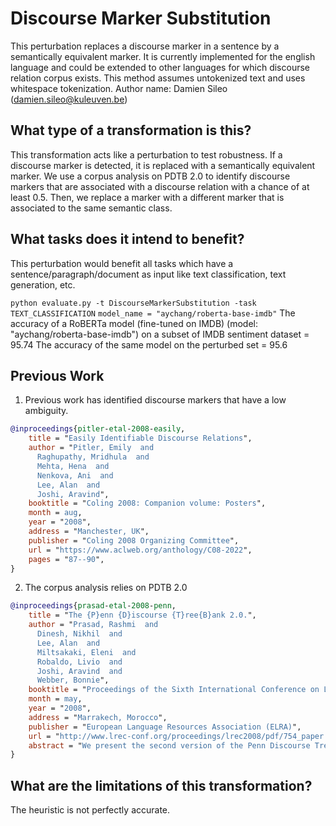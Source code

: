 # Discourse Marker Substitution
This perturbation replaces a discourse marker in a sentence by a semantically equivalent marker.
It is currently implemented for the english language and could be extended to other languages for which discourse relation corpus exists.
This method assumes untokenized text and uses whitespace tokenization.
Author name: Damien Sileo (damien.sileo@kuleuven.be)

## What type of a transformation is this?
This transformation acts like a perturbation to test robustness. If a discourse marker is detected, it is replaced with a semantically equivalent marker.
We use a corpus analysis on PDTB 2.0 to identify discourse markers that are associated with a discourse relation with a chance of at least 0.5.
Then, we replace a marker with a different marker that is associated to the same semantic class.


## What tasks does it intend to benefit?
This perturbation would benefit all tasks which have a sentence/paragraph/document as input like text classification,
text generation, etc.

```python evaluate.py -t DiscourseMarkerSubstitution -task TEXT_CLASSIFICATION```
```model_name = "aychang/roberta-base-imdb"```
The accuracy of a RoBERTa model (fine-tuned on IMDB) (model: "aychang/roberta-base-imdb")
on a subset of IMDB sentiment dataset = 95.74
The accuracy of the same model on the perturbed set = 95.6


## Previous Work

1) Previous work has identified discourse markers that have a low ambiguity.
```bibtex
@inproceedings{pitler-etal-2008-easily,
    title = "Easily Identifiable Discourse Relations",
    author = "Pitler, Emily  and
      Raghupathy, Mridhula  and
      Mehta, Hena  and
      Nenkova, Ani  and
      Lee, Alan  and
      Joshi, Aravind",
    booktitle = "Coling 2008: Companion volume: Posters",
    month = aug,
    year = "2008",
    address = "Manchester, UK",
    publisher = "Coling 2008 Organizing Committee",
    url = "https://www.aclweb.org/anthology/C08-2022",
    pages = "87--90",
}
```
2) The corpus analysis relies on PDTB 2.0
```bibtex
@inproceedings{prasad-etal-2008-penn,
    title = "The {P}enn {D}iscourse {T}ree{B}ank 2.0.",
    author = "Prasad, Rashmi  and
      Dinesh, Nikhil  and
      Lee, Alan  and
      Miltsakaki, Eleni  and
      Robaldo, Livio  and
      Joshi, Aravind  and
      Webber, Bonnie",
    booktitle = "Proceedings of the Sixth International Conference on Language Resources and Evaluation ({LREC}'08)",
    month = may,
    year = "2008",
    address = "Marrakech, Morocco",
    publisher = "European Language Resources Association (ELRA)",
    url = "http://www.lrec-conf.org/proceedings/lrec2008/pdf/754_paper.pdf",
    abstract = "We present the second version of the Penn Discourse Treebank, PDTB-2.0, describing its lexically-grounded annotations of discourse relations and their two abstract object arguments over the 1 million word Wall Street Journal corpus. We describe all aspects of the annotation, including (a) the argument structure of discourse relations, (b) the sense annotation of the relations, and (c) the attribution of discourse relations and each of their arguments. We list the differences between PDTB-1.0 and PDTB-2.0. We present representative statistics for several aspects of the annotation in the corpus.",
}
```


## What are the limitations of this transformation?
The heuristic is not perfectly accurate.
